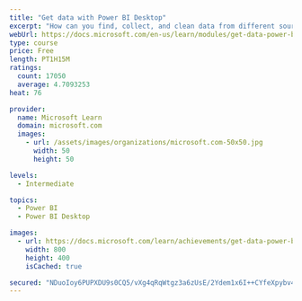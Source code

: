 ```yaml
---
title: "Get data with Power BI Desktop"
excerpt: "How can you find, collect, and clean data from different sources? Power BI is a tool for making sense of your data. You will learn tricks to make data-gathering easier."
webUrl: https://docs.microsoft.com/en-us/learn/modules/get-data-power-bi/
type: course
price: Free
length: PT1H15M
ratings:
  count: 17050
  average: 4.7093253
heat: 76

provider:
  name: Microsoft Learn
  domain: microsoft.com
  images:
    - url: /assets/images/organizations/microsoft.com-50x50.jpg
      width: 50
      height: 50

levels:
  - Intermediate

topics:
  - Power BI
  - Power BI Desktop

images:
  - url: https://docs.microsoft.com/learn/achievements/get-data-power-bi-desktop-social.png
    width: 800
    height: 400
    isCached: true

secured: "NDuoIoy6PUPXDU9s0CQ5/vXg4qRqWtgz3a6zUsE/2Ydem1x6I++CYfeXpybv4PBLF4RxH8F7APOgFamFgZ9m6KQWHj2Gsy8GIu6/bP6FhdmrPl6DLsDTeimyvLRC18ucsL87Gur2blHbC9IzhMM+/uoON9xlYMMnVMMczYmjyuvmVaQz7iUFMGNZCdKvuy5CettO/jFe2t78GBvH4jOgcHM+omMbw/iSMciXeYS0lotZ0quvm2ohM9VKGUTo5b950mA3up/Rm271ATtSoqFPta04LPQofyiN+ocKhFqMPqVfKFbUzqyj30Ag9+ukiVpVPUWTCQSK9nwIT3nla85GkQVWXOgWvw6+oYz8rksPtXBKGp/XsK0b+35BGrBhJ7Cps1i2znTGwM/KbUhFez41cCcIipcX9q+8JkPa2/tNAK1kGiVeq9uKyA5VN8OWTD7V;SEpOt3m1Ro7bPfDDjjTtZA=="
---
```


